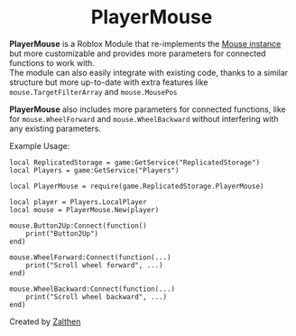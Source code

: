 <p align="center">
  <h1 align="center"><big>PlayerMouse</big></h1>
</p>

**PlayerMouse** is a Roblox Module that re-implements the [Mouse instance](https://create.roblox.com/docs/reference/engine/classes/Mouse) but more customizable and provides more parameters for connected functions to work with.<br>
The module can also easily integrate with existing code, thanks to a similar structure but more up-to-date with extra features like `mouse.TargetFilterArray` and `mouse.MousePos`

**PlayerMouse** also includes more parameters for connected functions, like for `mouse.WheelForward` and `mouse.WheelBackward` without interfering with any existing parameters.

Example Usage:
```luau
local ReplicatedStorage = game:GetService("ReplicatedStorage")
local Players = game:GetService("Players")

local PlayerMouse = require(game.ReplicatedStorage.PlayerMouse)

local player = Players.LocalPlayer
local mouse = PlayerMouse.New(player)

mouse.Button2Up:Connect(function()
	print("Button2Up")
end)

mouse.WheelForward:Connect(function(...)
	print("Scroll wheel forward", ...)
end)

mouse.WheelBackward:Connect(function(...)
	print("Scroll wheel backward", ...)
end)
```

Created by [Zalthen](https://www.roblox.com/users/1377987741/profile)
